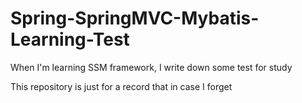 # Spring-SpringMVC-Mybatis-Learning-Test
When I'm learning SSM framework, I write down some test for study

This repository is just for a record that in case I forget
